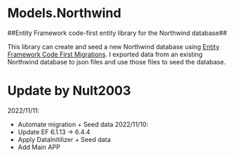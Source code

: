 # Models.Northwind
##Entity Framework code-first entity library for the Northwind database##

This library can create and seed a new Northwind database using [Entity Framework Code First Migrations](https://msdn.microsoft.com/en-us/library/jj591621(v=vs.113).aspx). I exported data from an existing Northwind database to json files and use those files to seed the database.

# Update by Nult2003
2022/11/11:
- Automate migration + Seed data
2022/11/10:
- Update EF 6.1.13 -> 6.4.4
- Apply DataInitilizer + Seed data
- Add Main APP
